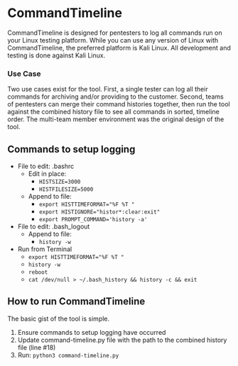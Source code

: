 # CommandTimeline
CommandTimeline is designed for pentesters to log all commands run on your Linux testing platform. While you can use any version of Linux with CommandTimeline, the preferred platform is Kali Linux. All development and testing is done against Kali Linux.
### Use Case
Two use cases exist for the tool. First, a single tester can log all their commands for archiving and/or providing to the customer. Second, teams of pentesters can merge their command histories together, then run the tool against the combined history file to see all commands in sorted, timeline order. The multi-team member environment was the original design of the tool.
## Commands to setup logging
* File to edit: .bashrc
  * Edit in place:
    * `HISTSIZE=3000`
    * `HISTFILESIZE=5000`
  * Append to file:
    * `export HISTTIMEFORMAT="%F %T "`
    * `export HISTIGNORE="histor*:clear:exit"`
    * `export PROMPT_COMMAND='history -a'`
* File to edit: .bash_logout
  * Append to file:
    * `history -w`
* Run from Terminal
  * `export HISTTIMEFORMAT="%F %T "`
  * `history -w`
  * `reboot`
  * `cat /dev/null > ~/.bash_history && history -c && exit`
## How to run CommandTimeline
The basic gist of the tool is simple. 
1. Ensure commands to setup logging have occurred
1. Update command-timeline.py file with the path to the combined history file (line #18)
1. Run: `python3 command-timeline.py`
